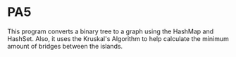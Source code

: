 # PA5
This program converts a binary tree to a graph using the HashMap and HashSet. Also, it uses the Kruskal's Algorithm to help calculate the minimum amount of bridges between the islands.
